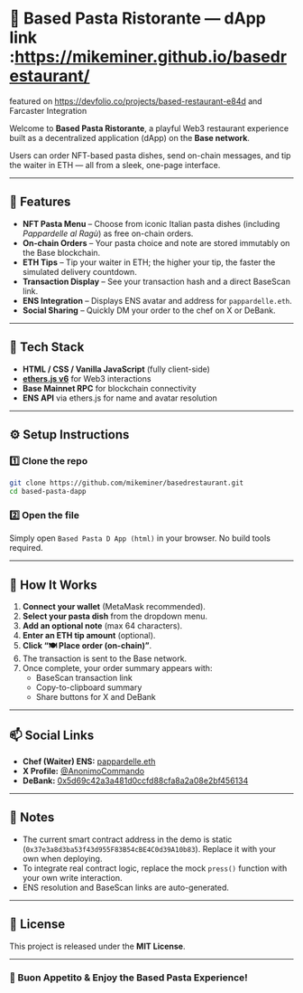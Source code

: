 # 🍝 Based Pasta Ristorante — dApp link :https://mikeminer.github.io/basedrestaurant/
featured on https://devfolio.co/projects/based-restaurant-e84d and Farcaster Integration

Welcome to **Based Pasta Ristorante**, a playful Web3 restaurant experience built as a decentralized application (dApp) on the **Base network**. 

Users can order NFT-based pasta dishes, send on-chain messages, and tip the waiter in ETH — all from a sleek, one-page interface.

---

## 🚀 Features
- **NFT Pasta Menu** – Choose from iconic Italian pasta dishes (including *Pappardelle al Ragù*) as free on-chain orders.
- **On-chain Orders** – Your pasta choice and note are stored immutably on the Base blockchain.
- **ETH Tips** – Tip your waiter in ETH; the higher your tip, the faster the simulated delivery countdown.
- **Transaction Display** – See your transaction hash and a direct BaseScan link.
- **ENS Integration** – Displays ENS avatar and address for `pappardelle.eth`.
- **Social Sharing** – Quickly DM your order to the chef on X or DeBank.

---

## 🧩 Tech Stack
- **HTML / CSS / Vanilla JavaScript** (fully client-side)
- **[ethers.js v6](https://docs.ethers.io/v6/)** for Web3 interactions
- **Base Mainnet RPC** for blockchain connectivity
- **ENS API** via ethers.js for name and avatar resolution

---

## ⚙️ Setup Instructions

### 1️⃣ Clone the repo
```bash
git clone https://github.com/mikeminer/basedrestaurant.git
cd based-pasta-dapp
```

### 2️⃣ Open the file
Simply open `Based Pasta D App (html)` in your browser.
No build tools required.

---

## 💸 How It Works
1. **Connect your wallet** (MetaMask recommended).
2. **Select your pasta dish** from the dropdown menu.
3. **Add an optional note** (max 64 characters).
4. **Enter an ETH tip amount** (optional).
5. **Click “🍽️ Place order (on-chain)”**.
6. The transaction is sent to the Base network.
7. Once complete, your order summary appears with:
   - BaseScan transaction link
   - Copy-to-clipboard summary
   - Share buttons for X and DeBank

---

## 📫 Social Links
- **Chef (Waiter) ENS:** [pappardelle.eth](https://app.ens.domains/name/pappardelle.eth)
- **X Profile:** [@AnonimoCommando](https://x.com/AnonimoCommando)
- **DeBank:** [0x5d69c42a3a481d0ccfd88cfa8a2a08e2bf456134](https://debank.com/profile/0x5d69c42a3a481d0ccfd88cfa8a2a08e2bf456134)

---

## 🧠 Notes
- The current smart contract address in the demo is static (`0x37e3a8d3ba53f43d955F83B54cBE4C0d39A10b83`). Replace it with your own when deploying.
- To integrate real contract logic, replace the mock `press()` function with your own write interaction.
- ENS resolution and BaseScan links are auto-generated.

---

## 📜 License
This project is released under the **MIT License**.

---

### 🍷 Buon Appetito & Enjoy the Based Pasta Experience!
